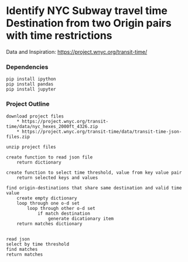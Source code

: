 # Identify NYC Subway travel time Destination from two Origin pairs with time restrictions

Data and Inspiration: https://project.wnyc.org/transit-time/

### Dependencies

	pip install ipython
	pip install pandas
	pip install jupyter

### Project Outline

```
download project files
    * https://project.wnyc.org/transit-time/data/nyc_hexes_2000ft_4326.zip
    * https://project.wnyc.org/transit-time/data/transit-time-json-files.zip

unzip project files

create function to read json file 
    return dictionary

create function to select time threshold, value from key value pair
    return selected keys and values

find origin-destinations that share same destination and valid time value
    create empty dictionary
    loop through one o-d set 
        loop through other o-d set
            if match destination 
                generate dicationary item 
    return matches dictionary 


read json
select by time threshold 
find matches 
return matches
```